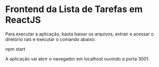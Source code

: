 # Frontend da Lista de Tarefas em ReactJS

Para executar a aplicação, basta baixar os arquivos, extrair e acessar o diretório raís e executar o comando abaixo:

npm start

A aplicação vai abrir o navegador em localhost ouvindo a porta 3001.
